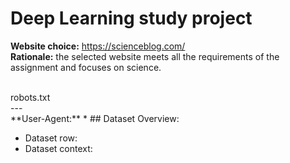 # Deep Learning study project
**Website choice:** https://scienceblog.com/ <br>
**Rationale:** the selected website meets all the requirements of the assignment and focuses on science.

<br/>
robots.txt
<br/>
---
<br />
**User-Agent:** *
## Dataset Overview:
<ul>
  <li>Dataset row: </li>
  <li>Dataset context: </li>
</ul>

